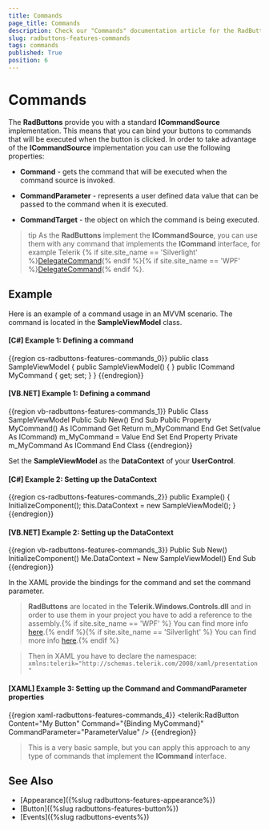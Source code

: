 ```yaml
---
title: Commands
page_title: Commands
description: Check our "Commands" documentation article for the RadButtons WPF control.
slug: radbuttons-features-commands
tags: commands
published: True
position: 6
---
```


# Commands

The __RadButtons__ provide you with a standard __ICommandSource__ implementation. This means that you can bind your buttons to commands that will be executed when the button is clicked. In order to take advantage of the __ICommandSource__ implementation you can use the following properties:	  

* __Command__ - gets the command that will be executed when the command source is invoked.		

* __CommandParameter__ - represents a user defined data value that can be passed to the command when it is executed.		

* __CommandTarget__ - the object on which the command is being executed.		

>tip As the __RadButtons__ implement the __ICommandSource__, you can use them with any command that implements the __ICommand__ interface, for example Telerik {% if site.site_name == 'Silverlight' %}[DelegateCommand](http://www.telerik.com/help/silverlight/t_telerik_windows_controls_delegatecommand.html){% endif %}{% if site.site_name == 'WPF' %}[DelegateCommand](http://www.telerik.com/help/wpf/t_telerik_windows_controls_delegatecommand.html){% endif %}.	  

## Example

Here is an example of a command usage in an MVVM scenario. The command is located in the __SampleViewModel__ class.		

#### __[C#] Example 1: Defining a command__
{{region cs-radbuttons-features-commands_0}}
	public class SampleViewModel
	{
	   public SampleViewModel()
	   {
	   }
	   public ICommand MyCommand
	   {
	       get;
	       set;
	   }
	}
{{endregion}}

#### __[VB.NET] Example 1: Defining a command__
{{region vb-radbuttons-features-commands_1}}
	Public Class SampleViewModel
	    Public Sub New()
	    End Sub
	    Public Property MyCommand() As ICommand
	        Get
	            Return m_MyCommand
	        End Get
	        Set(value As ICommand)
	            m_MyCommand = Value
	        End Set
	    End Property
	    Private m_MyCommand As ICommand
	End Class
{{endregion}}

Set the __SampleViewModel__ as the __DataContext__ of your __UserControl__.		

#### __[C#] Example 2: Setting up the DataContext__  
{{region cs-radbuttons-features-commands_2}}
	public Example()
	{
	    InitializeComponent();
	    this.DataContext = new SampleViewModel();
	}
{{endregion}}

#### __[VB.NET] Example 2: Setting up the DataContext__  
{{region vb-radbuttons-features-commands_3}}
	Public Sub New()
	    InitializeComponent()
	    Me.DataContext = New SampleViewModel()
	End Sub
{{endregion}}

In the XAML provide the bindings for the command and set the command parameter.

>__RadButtons__ are located in the __Telerik.Windows.Controls.dll__ and in order to use them in your project you have to add a reference to the assembly.{% if site.site_name == 'WPF' %} You can find more info [here](http://www.telerik.com/help/wpf/installation-installing-controls-dependencies-wpf.html).{% endif %}{% if site.site_name == 'Silverlight' %} You can find more info [here](http://www.telerik.com/help/silverlight/installation-installing-controls-dependencies.html).{% endif %}

>Then in XAML you have to declare the namespace: `xmlns:telerik="http://schemas.telerik.com/2008/xaml/presentation"`

#### __[XAML] Example 3: Setting up the Command and CommandParameter properties__  
{{region xaml-radbuttons-features-commands_4}}
	<telerik:RadButton Content="My Button"
	                   Command="{Binding MyCommand}"
	                   CommandParameter="ParameterValue" />
{{endregion}}

>This is a very basic sample, but you can apply this approach to any type of commands that implement the __ICommand__ interface.		  

## See Also
 * [Appearance]({%slug radbuttons-features-appearance%})
 * [Button]({%slug radbuttons-features-button%})
 * [Events]({%slug radbuttons-events%})
